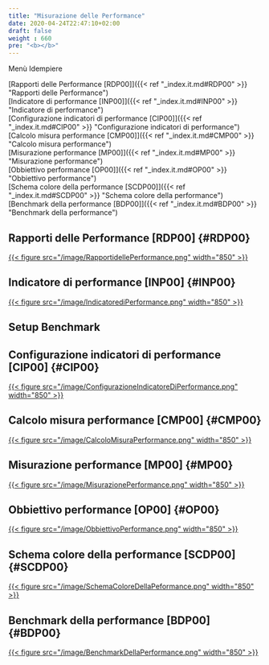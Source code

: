 ```yaml
---
title: "Misurazione delle Performance"
date: 2020-04-24T22:47:10+02:00
draft: false
weight : 660
pre: "<b></b>"
---
```


Menù Idempiere

[Rapporti delle Performance [RDP00]]({{< ref "_index.it.md#RDP00" >}} "Rapporti delle Performance") <br>
[Indicatore di performance [INP00]]({{< ref "_index.it.md#INP00" >}} "Indicatore di performance") <br>
[Configurazione indicatori di performance [CIP00]]({{< ref "_index.it.md#CIP00" >}} "Configurazione indicatori di performance") <br>
[Calcolo misura performance [CMP00]]({{< ref "_index.it.md#CMP00" >}} "Calcolo misura performance") <br>
[Misurazione performance [MP00]]({{< ref "_index.it.md#MP00" >}} "Misurazione performance") <br>
[Obbiettivo performance [OP00]]({{< ref "_index.it.md#OP00" >}} "Obbiettivo performance") <br>
[Schema colore della performance [SCDP00]]({{< ref "_index.it.md#SCDP00" >}} "Schema colore della performance") <br>
[Benchmark della performance [BDP00]]({{< ref "_index.it.md#BDP00" >}} "Benchmark della performance") <br>

## Rapporti delle Performance [RDP00] {#RDP00}
[{{< figure src="/image/RapportidellePerformance.png"  width="850"  >}}](/image/RapportidellePerformance.png)
## Indicatore di performance [INP00] {#INP00}
[{{< figure src="/image/IndicatorediPerformance.png"  width="850"  >}}](/image/IndicatorediPerformance.png)

## Setup Benchmark
## Configurazione indicatori di performance [CIP00] {#CIP00}
[{{< figure src="/image/ConfigurazioneIndicatoreDiPerformance.png"  width="850"  >}}](/image/ConfigurazioneIndicatoreDiPerformance.png)
## Calcolo misura performance [CMP00] {#CMP00}
[{{< figure src="/image/CalcoloMisuraPerformance.png"  width="850"  >}}](/image/CalcoloMisuraPerformance.png)
## Misurazione performance [MP00] {#MP00}
[{{< figure src="/image/MisurazionePerformance.png"  width="850"  >}}](/image/MisurazionePerformance.png)
## Obbiettivo performance [OP00] {#OP00}
[{{< figure src="/image/ObbiettivoPerformance.png"  width="850"  >}}](/image/ObbiettivoPerformance.png)
## Schema colore della performance [SCDP00] {#SCDP00}
[{{< figure src="/image/SchemaColoreDellaPeformance.png"  width="850"  >}}](/image/SchemaColoreDellaPeformance.png)
## Benchmark della performance [BDP00] {#BDP00}
[{{< figure src="/image/BenchmarkDellaPerformance.png"  width="850"  >}}](/image/BenchmarkDellaPerformance.png)
